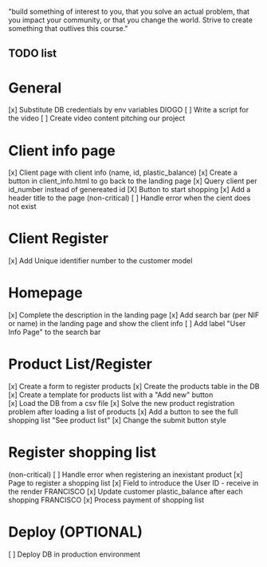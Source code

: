 "build something of interest to you, that you solve an actual problem, that you impact your community, or that you change the world. Strive to create something that outlives this course."

## TODO list

# General

[x] Substitute DB credentials by env variables
DIOGO [ ] Write a script for the video
[ ] Create video content pitching our project

# Client info page

[x] Client page with client info (name, id, plastic_balance)
[x] Create a button in client_info.html to go back to the landing page
[x] Query client per id_number instead of genereated id
[X] Button to start shopping
[x] Add a header title to the page
(non-critical) [ ] Handle error when the cient does not exist

# Client Register

[x] Add Unique identifier number to the customer model

# Homepage

[x] Complete the description in the landing page
[x] Add search bar (per NIF or name) in the landing page and show the client info
[ ] Add label "User Info Page" to the search bar

# Product List/Register

[x] Create a form to register products
[x] Create the products table in the DB
[x] Create a template for products list with a "Add new" button  
[x] Load the DB from a csv file
[x] Solve the new product registration problem after loading a list of products
[x] Add a button to see the full shopping list "See product list"
[x] Change the submit button style

# Register shopping list

(non-critical) [ ] Handle error when registering an inexistant product
[x] Page to register a shopping list
[x] Field to introduce the User ID - receive in the render
FRANCISCO [x] Update customer plastic_balance after each shopping
FRANCISCO [x] Process payment of shopping list

# Deploy (OPTIONAL)

[ ] Deploy DB in production environment
